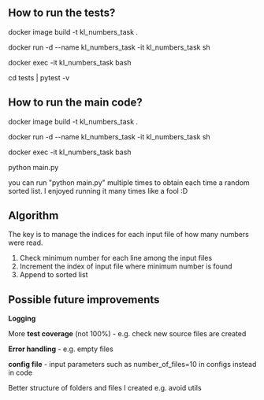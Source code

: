 ## How to run the tests?

docker image build -t kl_numbers_task .

docker run -d --name kl_numbers_task -it kl_numbers_task sh

docker exec -it kl_numbers_task bash

cd tests | pytest -v

## How to run the main code?

docker image build -t kl_numbers_task .

docker run -d --name kl_numbers_task -it kl_numbers_task sh

docker exec -it kl_numbers_task bash

python main.py

you can run "python main.py" multiple times 
to obtain each time a random sorted list.
I enjoyed running it many times like a fool :D

## Algorithm 
The key is to manage the indices for each input file of 
how many numbers were read.

1. Check minimum number for each line among the input files
2. Increment the index of input file where minimum number is found
3. Append to sorted list


## Possible future improvements

**Logging**

More **test coverage** (not 100%) - e.g. check new source files are created

**Error handling** - e.g. empty files

**config file** - input parameters such as number_of_files=10 in configs 
instead in code

Better structure of folders and files I created e.g. avoid utils
